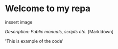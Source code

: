 # Welcome to my repa
inssert image

*Description: Public manuals, scripts etc.*
 	[Markldown]


'This is example of the code'